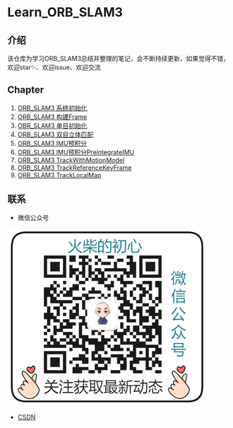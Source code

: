 # Learn_ORB_SLAM3
## 介绍
该仓库为学习ORB_SLAM3总结并整理的笔记，会不断持续更新，如果觉得不错，欢迎star✨、欢迎issue、欢迎交流
## Chapter
1. [ORB_SLAM3 系统初始化](<chapter/ORB_SLAM3 系统初始化.md>)
2. [ORB_SLAM3 构建Frame](<chapter/ORB_SLAM3 构建Frame.md>)
3. [OBR_SLAM3 单目初始化](<chapter/OBR_SLAM3 单目初始化.md>)
4. [ORB_SLAM3 双目立体匹配](<chapter/ORB_SLAM3 双目立体匹配.md>)
5. [ORB_SLAM3 IMU预积分](<chapter/ORB_SLAM3 IMU预积分.md>)
6. [ORB_SLAM3 IMU预积分PreintegrateIMU](<chapter/ORB_SLAM3 IMU预积分PreintegrateIMU.md>)
7. [ORB_SLAM3 TrackWithMotionModel](<chapter/ORB_SLAM3 TrackWithMotionModel.md>)
8. [ORB_SLAM3 TrackReferenceKeyFrame](<chapter/ORB_SLAM3 TrackReferenceKeyFrame.md>)
9. [ORB_SLAM3 TrackLocalMap](<chapter/ORB_SLAM3 TrackLocalMap.md>)
## 联系
* 微信公众号

![Alt text](wechat.png)
* [CSDN](https://blog.csdn.net/He3he3he?spm=1011.2415.3001.5343)

